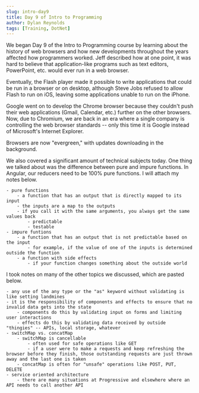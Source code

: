 ```yaml
---
slug: intro-day9
title: Day 9 of Intro to Programming
author: Dylan Reynolds
tags: [Training, DotNet]
---
```


We began Day 9 of the Intro to Programming course by learning about the history of web browsers and how new developments throughout the years affected how programmers worked. Jeff described how at one point, it was hard to believe that application-like programs such as text editors, PowerPoint, etc. would ever run in a web browser.

Eventually, the Flash player made it possible to write applications that could be run in a browser or on desktop, although Steve Jobs refused to allow Flash to run on iOS, leaving some applications unable to run on the iPhone.

Google went on to develop the Chrome browser because they couldn't push their web applications (Gmail, Calendar, etc.) further on the other browsers. Now, due to Chromium, we are back in an era where a single company is controlling the web browser standards -- only this time it is Google instead of Microsoft's Internet Explorer.

Browsers are now "evergreen," with updates downloading in the background.

We also covered a significant amount of technical subjects today. One thing we talked about was the difference between pure and impure functions. In Angular, our reducers need to be 100% pure functions. I will attach my notes below. 
    
    - pure functions
        - a function that has an output that is directly mapped to its input
        - the inputs are a map to the outputs
        - if you call it with the same arguments, you always get the same values back
            - predictable
            - testable
    - impure funtions
        - a function that has an output that is not predictable based on the input
            - for example, if the value of one of the inputs is determined outside the function
        - a function with side effects
            - if your function changes something about the outside world


I took notes on many of the other topics we discussed, which are pasted below.

    - any use of the any type or the "as" keyword without validating is like setting landmines
    - it is the responsibility of components and effects to ensure that no invalid data gets into the state
        - components do this by validating input on forms and limiting user interactions
        - effects do this by validating data received by outside "thingies" -- APIs, local storage, whatever
    - switchMap vs. concatMap
        - switchMap is cancellable
            - often used for safe operations like GET
            - if a user were to make a requests and keep refreshing the browser before they finish, those outstanding requests are just thrown away and the last one is taken
        - concatMap is often for "unsafe" operations like POST, PUT, DELETE
    - service oriented architecture
        - there are many situations at Progressive and elsewhere where an API needs to call another API